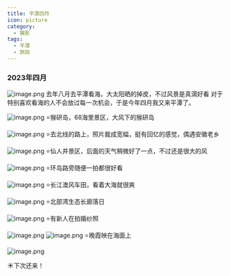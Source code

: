 ```yaml
---
title: 平潭四月
icon: picture
category:
  - 摄影
tags:
  - 平潭
  - 旅拍
---
```

### 2023年四月
![image.png](/markdown/19982315297a4559bc67e8b0c6e0a979.png)
去年八月去平潭看海，大太阳晒的掉皮，不过风景是真滴好看
对于特别喜欢看海的人不会放过每一次机会，于是今年四月我又来平潭了。
<!-- more -->
![image.png](/markdown/81cca10883ad49cf9ffab44f793a2c95.png)
⭐猴研岛，68海里景区，大风下的猴研岛

![image.png](/markdown/9b73d0d63a874ab7a973e913d166363e.png)
⭐去北线的路上，照片裁成宽幅，挺有回忆的感觉，偶遇安徽老乡

![image.png](/markdown/2da4b827e2cf40db9882d297bd55a10f.png)
⭐仙人井景区，后面的天气稍微好了一点，不过还是很大的风

![image.png](/markdown/fbd172792b794bf8af6529f3235e0e1d.png)
⭐环岛路旁随便一拍都很好看

![image.png](/markdown/34a8fdf60dda423eabfa6b18d7234f50.png)
⭐长江澳风车田，看着大海就很爽

![image.png](/markdown/a484a8b98ffb41499634561eee84df82.png)
⭐北部湾生态长廊落日

![image.png](/markdown/0dc4579c639a435f80fd674dec7bb0c1.png)
⭐有新人在拍婚纱照

![image.png](/markdown/f2040152102e4b24b23aaf02a026bd3d.png)
![image.png](/markdown/e00d04767ba1449ba2c52561c8804a00.png)
⭐晚霞映在海面上

![image.png](/markdown/38df0b249b8b4c968a4bfcb03fd08876.png)

☀️下次还来！
